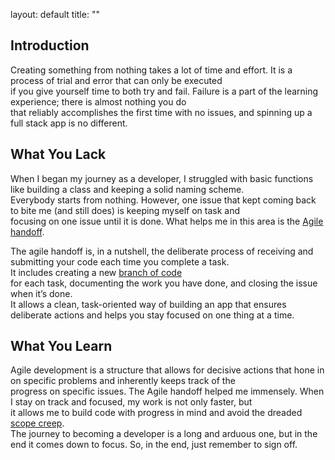 
layout: default
title: ""

## Introduction

Creating something from nothing takes a lot of time and effort. It is a process of trial and error that can only be executed  
if you give yourself time to both try and fail. Failure is a part of the learning experience; there is almost nothing you do  
that reliably accomplishes the first time with no issues, and spinning up a full stack app is no different.

## What You Lack

When I began my journey as a developer, I struggled with basic functions like building a class and keeping a solid naming scheme.  
Everybody starts from nothing. However, one issue that kept coming back to bite me (and still does) is keeping myself on task and  
focusing on one issue until it is done. What helps me in this area is the [Agile handoff](https://www.interaction-design.org/literature/topics/design-handoffs).

The agile handoff is, in a nutshell, the deliberate process of receiving and submitting your code each time you complete a task.  
It includes creating a new [branch of code](https://www.perforce.com/blog/vcs/best-branching-strategies-high-velocity-development)  
for each task, documenting the work you have done, and closing the issue when it’s done.  
It allows a clean, task-oriented way of building an app that ensures deliberate actions and helps you stay focused on one thing at a time.

## What You Learn

Agile development is a structure that allows for decisive actions that hone in on specific problems and inherently keeps track of the  
progress on specific issues. The Agile handoff helped me immensely. When I stay on track and focused, my work is not only faster, but  
it allows me to build code with progress in mind and avoid the dreaded [scope creep](https://www.wrike.com/project-management-guide/faq/what-is-scope-creep-in-project-management/).  
The journey to becoming a developer is a long and arduous one, but in the end it comes down to focus. So, in the end, just remember to sign off.


